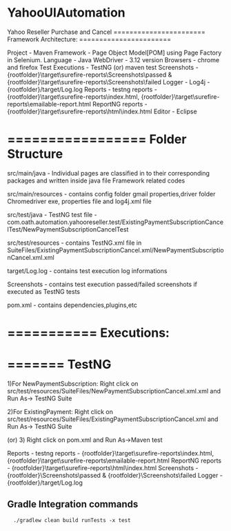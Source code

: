 # YahooUIAutomation
Yahoo Reseller Purchase and Cancel
									=======================
										Framework Architecture:
										=======================

Project - Maven
Framework - Page Object Model[POM] using Page Factory in Selenium.
Language - Java
WebDriver - 3.12 version
Browsers - chrome and firefox
Test Executions - TestNG (or) maven test
Screenshots - {rootfolder}\target\surefire-reports\Screenshots\passed & {rootfolder}\target\surefire-reports\Screenshots\failed
Logger - Log4j - {rootfolder}/target/Log.log
Reports - testng reports - {rootfolder}\target\surefire-reports\index.html, {rootfolder}\target\surefire-reports\emailable-report.html
	      ReportNG reports -  {rootfolder}\target\surefire-reports\html\index.html
Editor - Eclipse

=================
Folder Structure
=================
src/main/java - Individual pages are classified in to their corresponding packages and written inside java file
				Framework related codes

src/main/resources - contains config folder gmail properties,driver folder Chromedriver exe, properties file and log4j.xml file

src/test/java - TestNG test file -com.oath.automation.yahooreseller.test/ExistingPaymentSubscriptionCancelTest/NewPaymentSubscriptionCancelTest

src/test/resources - contains TestNG.xml file in SuiteFiles/ExistingPaymentSubscriptionCancel.xml/NewPaymentSubscriptionCancel.xml.xml

target/Log.log - contains test execution log informations

Screenshots - contains test execution passed/failed screenshots if executed as TestNG tests

pom.xml - contains dependencies,plugins,etc

===========
Executions:
===========
=======
TestNG
=======
1)For NewPaymentSubscription:
 Right click on src/test/resources/SuiteFiles/NewPaymentSubscriptionCancel.xml.xml and Run As-> TestNG Suite
 
2)For ExistingPayment:
 Right click on src/test/resources/SuiteFiles/ExistingPaymentSubscriptionCancel.xml and Run As-> TestNG Suite

(or)
3) Right click on pom.xml and Run As->Maven test

Reports - testng reports - {rootfolder}\target\surefire-reports\index.html, {rootfolder}\target\surefire-reports\emailable-report.html
	      ReportNG reports -  {rootfolder}\target\surefire-reports\html\index.html
Screenshots - {rootfolder}\Screenshots\passed & {rootfolder}\Screenshots\failed
Logger - {rootfolder}/target/Log.log


## Gradle Integration commands

```
  ./gradlew clean build runTests -x test
```
